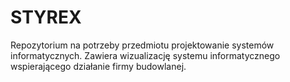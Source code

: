 # STYREX
Repozytorium na potrzeby przedmiotu projektowanie systemów informatycznych. Zawiera wizualizację systemu informatycznego wspierającego działanie firmy budowlanej.
